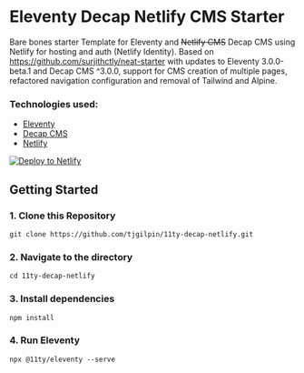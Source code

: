 # Eleventy Decap Netlify CMS Starter

Bare bones starter Template for Eleventy and ~~Netlify CMS~~ Decap CMS using Netlify for hosting and auth (Netlify Identity). Based on https://github.com/surjithctly/neat-starter with updates to Eleventy 3.0.0-beta.1 and Decap CMS ^3.0.0, support for CMS creation of multiple pages, refactored navigation configuration and removal of Tailwind and Alpine.

### Technologies used:

- [Eleventy](https://www.11ty.dev)
- [Decap CMS](https://decapcms.org)
- [Netlify](https://www.netlify.com)


<a href="https://app.netlify.com/start/deploy?repository=https://github.com/tjgilpin/11ty-netlify&amp;stack=cms"><img src="https://www.netlify.com/img/deploy/button.svg" alt="Deploy to Netlify" /></a>

## Getting Started

### 1\. Clone this Repository

```
git clone https://github.com/tjgilpin/11ty-decap-netlify.git
```

### 2\. Navigate to the directory

```
cd 11ty-decap-netlify
```

### 3\. Install dependencies

```
npm install
```

### 4\. Run Eleventy

```
npx @11ty/eleventy --serve
```
